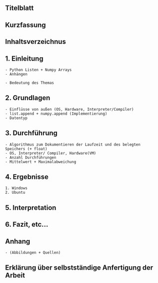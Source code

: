 ## Titelblatt

## Kurzfassung

## Inhaltsverzeichnus

## 1. Einleitung 
    - Python Listen + Numpy Arrays
    - Anhängen

    - Bedeutung des Themas

## 2. Grundlagen
    - Einflüsse von außen (OS, Hardware, Interpreter/Compiler)
    - list.append + numpy.append (Implementierung)
    - Datentyp

## 3. Durchführung
    - Algorithmus zum Dokumentieren der Laufzeit und des belegten Speichers (+ float)
    - OS, Interpreter/ Compiler, Hardware(VM)
    - Anzahl Durchführungen
    - Mittelwert + Maximalabweichung

## 4. Ergebnisse
    1. Windows
    2. Ubuntu

## 5. Interpretation

## 6. Fazit, etc...

## Anhang 
    - (Abbildungen + Quellen)

## Erklärung über selbstständige Anfertigung der Arbeit
